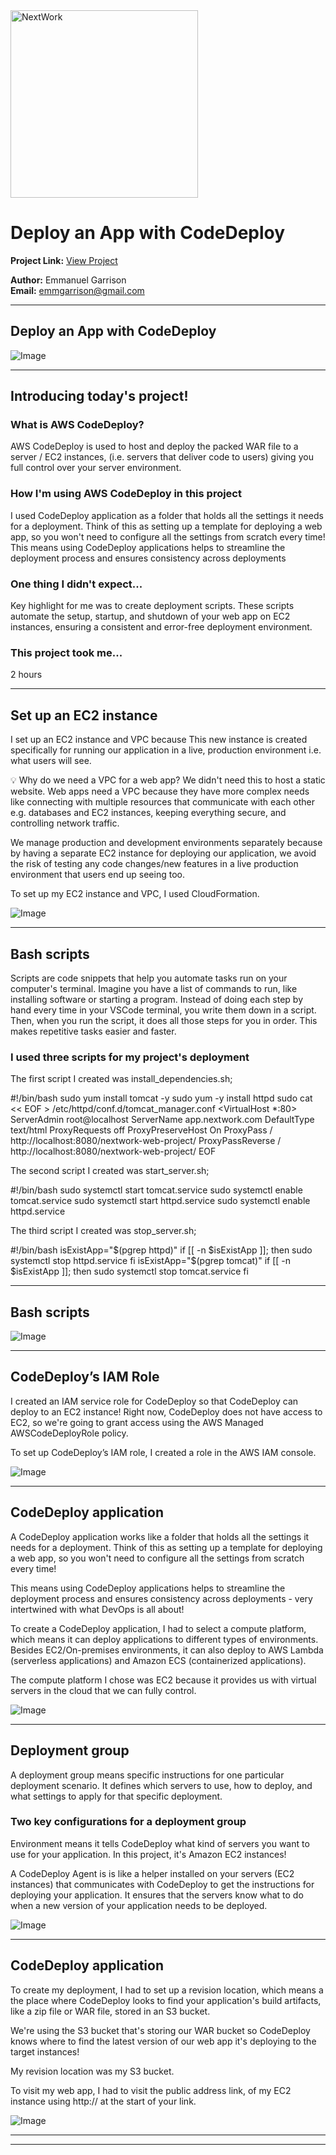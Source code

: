 <img src="https://cdn.prod.website-files.com/677c400686e724409a5a7409/6790ad949cf622dc8dcd9fe4_nextwork-logo-leather.svg" alt="NextWork" width="300" />

# Deploy an App with CodeDeploy

**Project Link:** [View Project](http://learn.nextwork.org/projects/aws-devops-codedeploy)

**Author:** Emmanuel Garrison  
**Email:** emmgarrison@gmail.com

---

## Deploy an App with CodeDeploy

![Image](http://learn.nextwork.org/stimulated_black_timid_rambutan/uploads/aws-devops-codedeploy_69ede4b0)

---

## Introducing today's project!

### What is AWS CodeDeploy?

AWS CodeDeploy is used to host and deploy the packed WAR file to a server / EC2 instances, (i.e. servers that deliver code to users) giving you full control over your server environment.

### How I'm using AWS CodeDeploy in this project

I used CodeDeploy application as a folder that holds all the settings it needs for a deployment. Think of this as setting up a template for deploying a web app, so you won't need to configure all the settings from scratch every time! This means using CodeDeploy applications helps to streamline the deployment process and ensures consistency across deployments

### One thing I didn't expect...

Key highlight for me was to create deployment scripts. These scripts automate the setup, startup, and shutdown of your web app on EC2 instances, ensuring a consistent and error-free deployment environment.

### This project took me...

2 hours

---

## Set up an EC2 instance

I set up an EC2 instance and VPC because This new instance is created specifically for running our application in a live, production environment i.e. what users will see. 

💡 Why do we need a VPC for a web app? We didn't need this to host a static website.
Web apps need a VPC because they have more complex needs like connecting with multiple resources that communicate with each other e.g. databases and EC2 instances, keeping everything secure, and controlling network traffic.

We manage production and development environments separately because by having a separate EC2 instance for deploying our application, we avoid the risk of testing any code changes/new features in a live production environment that users end up seeing too.

To set up my EC2 instance and VPC, I used CloudFormation.

![Image](http://learn.nextwork.org/stimulated_black_timid_rambutan/uploads/aws-devops-codedeploy_26e7b830)

---

## Bash scripts

Scripts are code snippets that help you automate tasks run on your computer's terminal. Imagine you have a list of commands to run, like installing software or starting a program. Instead of doing each step by hand every time in your VSCode terminal, you write them down in a script. Then, when you run the script, it does all those steps for you in order. This makes repetitive tasks easier and faster.

### I used three scripts for my project's deployment

The first script I created was install_dependencies.sh;

#!/bin/bash
sudo yum install tomcat -y
sudo yum -y install httpd
sudo cat << EOF > /etc/httpd/conf.d/tomcat_manager.conf
<VirtualHost *:80>
  ServerAdmin root@localhost
  ServerName app.nextwork.com
  DefaultType text/html
  ProxyRequests off
  ProxyPreserveHost On
  ProxyPass / http://localhost:8080/nextwork-web-project/
  ProxyPassReverse / http://localhost:8080/nextwork-web-project/
</VirtualHost>
EOF


The second script I created was start_server.sh;

#!/bin/bash
sudo systemctl start tomcat.service
sudo systemctl enable tomcat.service
sudo systemctl start httpd.service
sudo systemctl enable httpd.service


The third script I created was stop_server.sh;

#!/bin/bash
isExistApp="$(pgrep httpd)"
if [[ -n $isExistApp ]]; then
sudo systemctl stop httpd.service
fi
isExistApp="$(pgrep tomcat)"
if [[ -n $isExistApp ]]; then
sudo systemctl stop tomcat.service
fi


---

## Bash scripts

![Image](http://learn.nextwork.org/stimulated_black_timid_rambutan/uploads/aws-devops-codedeploy_69ede4b0)

---

## CodeDeploy’s IAM Role

I created an IAM service role for CodeDeploy so that CodeDeploy can deploy to an EC2 instance! Right now, CodeDeploy does not have access to EC2, so we're going to grant access using the AWS Managed AWSCodeDeployRole policy.

To set up CodeDeploy’s IAM role, I created a role in the AWS IAM console.

![Image](http://learn.nextwork.org/stimulated_black_timid_rambutan/uploads/aws-devops-codedeploy_59de20cd)

---

## CodeDeploy application

A CodeDeploy application works like a folder that holds all the settings it needs for a deployment. Think of this as setting up a template for deploying a web app, so you won't need to configure all the settings from scratch every time! 

This means using CodeDeploy applications helps to streamline the deployment process and ensures consistency across deployments - very intertwined with what DevOps is all about!

To create a CodeDeploy application, I had to select a compute platform, which means it can deploy applications to different types of environments. Besides EC2/On-premises environments, it can also deploy to AWS Lambda (serverless applications) and Amazon ECS (containerized applications).

The compute platform I chose was EC2 because it provides us with virtual servers in the cloud that we can fully control.

![Image](http://learn.nextwork.org/stimulated_black_timid_rambutan/uploads/aws-devops-codedeploy_75e763ef)

---

## Deployment group

A deployment group means specific instructions for one particular deployment scenario. It defines which servers to use, how to deploy, and what settings to apply for that specific deployment.

### Two key configurations for a deployment group

Environment means it tells CodeDeploy what kind of servers you want to use for your application. In this project, it's Amazon EC2 instances!

A CodeDeploy Agent is is like a helper installed on your servers (EC2 instances) that communicates with CodeDeploy to get the instructions for deploying your application. It ensures that the servers know what to do when a new version of your application needs to be deployed.

![Image](http://learn.nextwork.org/stimulated_black_timid_rambutan/uploads/aws-devops-codedeploy_054373a8)

---

## CodeDeploy application

To create my deployment, I had to set up a revision location, which means a the place where CodeDeploy looks to find your application's build artifacts, like a zip file or WAR file, stored in an S3 bucket. 

We're using the S3 bucket that's storing our WAR bucket so CodeDeploy knows where to find the latest version of our web app it's deploying to the target instances!

My revision location was my S3 bucket.

To visit my web app, I had to visit the public address link, of my EC2 instance using http:// at the start of your link. 

![Image](http://learn.nextwork.org/stimulated_black_timid_rambutan/uploads/aws-devops-codedeploy_a333c89c)

---

---
